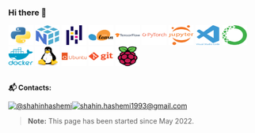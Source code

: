 ### Hi there 👋

<!--
**techsup93/techsup93** is a ✨ _special_ ✨ repository because its `README.md` (this file) appears on your GitHub profile.

Here are some ideas to get you started:

- 🔭 I’m currently working on ...
- 🌱 I’m currently learning ...
- 👯 I’m looking to collaborate on ...
- 🤔 I’m looking for help with ...
- 💬 Ask me about ...
- 📫 How to reach me: ...
- 😄 Pronouns: ...
- ⚡ Fun fact: ...
-->
<div dir="auto">
  <a target="_blank" rel="noopener noreferrer" href="https://github.com/devicons/devicon/blob/master/icons/python/python-original.svg"><img src="https://github.com/devicons/devicon/raw/master/icons/python/python-original.svg" title="Python" alt="Python" width="50" height="40" style="max-width: 100%;"></a> 
  <a target="_blank" rel="noopener noreferrer" href="https://github.com/devicons/devicon/blob/master/icons/numpy/numpy-original.svg"><img src="https://github.com/devicons/devicon/raw/master/icons/numpy/numpy-original.svg" title="Numpy" alt="Numpy" width="50" height="40" style="max-width: 100%;"></a> 
  <a target="_blank" rel="noopener noreferrer" href="https://github.com/devicons/devicon/blob/master/icons/pandas/pandas-original.svg"><img src="https://github.com/devicons/devicon/raw/master/icons/pandas/pandas-original.svg" title="Pandas" alt="Pandas" width="50" height="40" style="max-width: 100%;"></a> 
    <a target="_blank" rel="noopener noreferrer" href="https://github.com/devicons/devicon/blob/master/icons/scikitlearn/scikitlearn-original.svg"><img src="https://github.com/devicons/devicon/blob/master/icons/scikitlearn/scikitlearn-original.svg" title="scikitlearn" alt="scikitlearn" width="50" height="40" style="max-width: 100%;"></a>
  <a target="_blank" rel="noopener noreferrer" href="https://github.com/devicons/devicon/blob/master/icons/tensorflow/tensorflow-original-wordmark.svg"><img src="https://github.com/devicons/devicon/raw/master/icons/tensorflow/tensorflow-original-wordmark.svg" title="Tensorflow" alt="Tensorflow" width="50" height="40" style="max-width: 100%;"></a> 
  <a target="_blank" rel="noopener noreferrer" href="https://github.com/devicons/devicon/blob/master/icons/pytorch/pytorch-plain-wordmark.svg"><img src="https://github.com/devicons/devicon/raw/master/icons/pytorch/pytorch-plain-wordmark.svg" title="Pytorch" alt="Pytorch" width="50" height="40" style="max-width: 100%;"></a> 
  <a target="_blank" rel="noopener noreferrer" href="https://github.com/devicons/devicon/blob/master/icons/jupyter/jupyter-plain-wordmark.svg"><img src="https://github.com/devicons/devicon/raw/master/icons/jupyter/jupyter-plain-wordmark.svg" title="Jupyter" alt="Jupyter" width="50" height="40" style="max-width: 100%;"></a> 
  <a target="_blank" rel="noopener noreferrer" href="https://github.com/devicons/devicon/blob/master/icons/vscode/vscode-plain-wordmark.svg"><img src="https://github.com/devicons/devicon/raw/master/icons/vscode/vscode-plain-wordmark.svg" title="vscode" alt="vscode" width="50" height="40" style="max-width: 100%;"></a> 
    <a target="_blank" rel="noopener noreferrer" href="https://github.com/devicons/devicon/blob/master/icons/anaconda/anaconda-original.svg"><img src="https://github.com/devicons/devicon/blob/master/icons/anaconda/anaconda-original.svg" title="anaconda" alt="anaconda" width="50" height="40" style="max-width: 100%;"></a> 
  <a target="_blank" rel="noopener noreferrer" href="https://github.com/devicons/devicon/blob/master/icons/docker/docker-plain-wordmark.svg"><img src="https://github.com/devicons/devicon/raw/master/icons/docker/docker-plain-wordmark.svg" title="Docker" alt="Docker" width="50" height="40" style="max-width: 100%;"></a>
<a target="_blank" rel="noopener noreferrer" href="https://github.com/devicons/devicon/blob/master/icons/linux/linux-original.svg"><img src="https://github.com/devicons/devicon/blob/master/icons/linux/linux-original.svg" title="Linux" alt="Linux" width="50" height="40" style="max-width: 100%;"></a>
  <a target="_blank" rel="noopener noreferrer" href="https://github.com/devicons/devicon/blob/master/icons/ubuntu/ubuntu-plain-wordmark.svg"><img src="https://github.com/devicons/devicon/raw/master/icons/ubuntu/ubuntu-plain-wordmark.svg" title="Ubuntu" alt="Ubuntu" width="50" height="40" style="max-width: 100%;"></a> 
  <a target="_blank" rel="noopener noreferrer" href="https://github.com/devicons/devicon/blob/master/icons/git/git-plain-wordmark.svg"><img src="https://github.com/devicons/devicon/raw/master/icons/git/git-plain-wordmark.svg" title="git" alt="git" width="50" height="40" style="max-width: 100%;"></a>
  <a target="_blank" rel="noopener noreferrer" href="https://github.com/devicons/devicon/blob/master/icons/raspberrypi/raspberrypi-original.svg"><img src="https://github.com/devicons/devicon/blob/master/icons/raspberrypi/raspberrypi-original.svg" title="git" alt="git" width="50" height="40" style="max-width: 100%;"></a> 
</div>
<br>
<p dir="auto"><strong><g-emoji class="g-emoji" alias="mailbox_with_mail" fallback-src="https://github.githubassets.com/images/icons/emoji/unicode/1f4ec.png">📬</g-emoji> Contacts:</strong></p>
<p dir="auto"><a href="https://www.linkedin.com/in/shahinhashemi/" rel="nofollow"><img src="https://img.icons8.com/fluency/48/000000/linkedin.png" alt="@shahinhashemi" title="@shahinhashemi" data-canonical-src="https://img.icons8.com/fluency/48/000000/linkedin.png" style="max-width: 100%;"></a><a href="mailto:shahin.hashemi1993@gmail.com"><img src="https://img.icons8.com/fluency/48/000000/apple-mail.png" alt="shahin.hashemi1993@gmail.com" title="shahin.hashemi1993@gmail.com" data-canonical-src="https://img.icons8.com/fluency/48/000000/apple-mail.png" style="max-width: 100%;"></a></p>
<blockquote>
<p dir="auto"><strong>Note:</strong> This page has been started since May 2022.</p>
</blockquote>
</article>
  </div>
</div>
